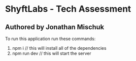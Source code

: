 # ShyftLabs - Tech Assessment
## Authored by Jonathan Mischuk

To run this application run these commands:

1. npm i // this will install all of the dependencies
2. npm run dev // this will start the server

